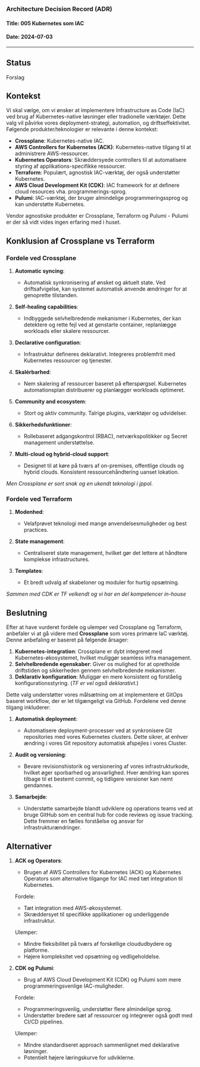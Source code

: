 ### Architecture Decision Record (ADR)

#### Title: 005 Kubernetes som IAC

#### Date: 2024-07-03

---

## Status

Forslag

## Kontekst

Vi skal vælge, om vi ønsker at implementere Infrastructure as Code (IaC) ved brug af Kubernetes-native løsninger eller tradionelle værktøjer. Dette valg vil påvirke vores deployment-strategi, automation, og driftseffektivitet. Følgende produkter/teknologier er relevante i denne kontekst:

- **Crossplane**: Kubernetes-native IAC.
- **AWS Controllers for Kubernetes (ACK)**: Kubernetes-native tilgang til at administrere AWS-ressourcer.
- **Kubernetes Operators**: Skræddersyede controllers til at automatisere styring af applikations-specifikke ressourcer.
- **Terraform**: Populært, agnostisk IAC-værktøj, der også understøtter Kubernetes.
- **AWS Cloud Development Kit (CDK)**: IAC framework for at definere cloud resources vha. programmerings-sprog.
- **Pulumi**: IAC-værktøj, der bruger almindelige programmeringssprog og kan understøtte Kubernetes.

Vendor agnostiske produkter er Crossplane, Terraform og Pulumi - Pulumi er der så vidt vides ingen erfaring med i huset.

## Konklusion af Crossplane vs Terraform

### Fordele ved Crossplane
1. **Automatic syncing**:
   - Automatisk synkronisering af ønsket og aktuelt state. Ved driftsafvigelse, kan systemet automatisk anvende ændringer for at genoprette tilstanden.

2. **Self-healing capabilities**:
   - Indbyggede selvhelbredende mekanismer i Kubernetes, der kan detektere og rette fejl ved at genstarte container, replanlægge workloads eller skalere ressourcer.

3. **Declarative configuration**:
   - Infrastruktur defineres deklarativt. Integreres problemfrit med Kubernetes ressourcer og tjenester.

4. **Skalérbarhed**:
   - Nem skalering af ressourcer baseret på efterspørgsel. Kubernetes automationsplan distribuerer og planlægger workloads optimeret.

5. **Community and ecosystem**:
   - Stort og aktiv community. Talrige plugins, værktøjer og udvidelser.

6. **Sikkerhedsfunktioner**:
   - Rollebaseret adgangskontrol (RBAC), netværkspolitikker og Secret management understøttelse.

7. **Multi-cloud og hybrid-cloud support**:
   - Designet til at køre på tværs af on-premises, offentlige clouds og hybrid clouds. Konsistent ressourcehåndtering uanset lokation.

*Men Crossplane er sort snak og en ukendt teknologi i jppol.*

### Fordele ved Terraform
1. **Modenhed**:
   - Velafprøvet teknologi med mange anvendelsesmuligheder og best practices.

2. **State management**:
   - Centraliseret state management, hvilket gør det lettere at håndtere komplekse infrastructures.

4. **Templates**:
   - Et bredt udvalg af skabeloner og moduler for hurtig opsætning.

*Sammen med CDK er TF velkendt og vi har en del kompetencer in-house*

## Beslutning

Efter at have vurderet fordele og ulemper ved Crossplane og Terraform, anbefaler vi at gå videre med **Crossplane** som vores primære IaC værktøj. Denne anbefaling er baseret på følgende årsager:

1. **Kubernetes-integration**: Crossplane er dybt integreret med Kubernetes-økosystemet, hvilket muliggør seamless infra management.
2. **Selvhelbredende egenskaber**: Giver os mulighed for at opretholde driftstiden og sikkerheden gennem selvhelbredende mekanismer.
3. **Deklarativ konfiguration**: Muliggør en mere konsistent og forståelig konfigurationsstyring. (*TF er vel også deklarativt.*)

Dette valg understøtter vores målsætning om at implementere et GitOps baseret workflow, der er let tilgængeligt via GitHub. Fordelene ved denne tilgang inkluderer:

1. **Automatisk deployment**:
   - Automatisere deployment-processer ved at synkronisere Git repositories med vores Kubernetes clusters. Dette sikrer, at enhver ændring i vores Git repository automatisk afspejles i vores Cluster.

2. **Audit og versioning**:
   - Bevare revisionshistorik og versionering af vores infrastrukturkode, hvilket øger sporbarhed og ansvarlighed. Hver ændring kan spores tilbage til et bestemt commit, og tidligere versioner kan nemt gendannes.

3. **Samarbejde**:
   - Understøtte samarbejde blandt udviklere og operations teams ved at bruge GitHub som en central hub for code reviews og issue tracking. Dette fremmer en fælles forståelse og ansvar for infrastrukturændringer.

## Alternativer

1. **ACK og Operators**:
   - Brugen af AWS Controllers for Kubernetes (ACK) og Kubernetes Operators som alternative tilgange for IAC med tæt integration til Kubernetes.

   Fordele:
   - Tæt integration med AWS-økosystemet.
   - Skræddersyet til specifikke applikationer og underliggende infrastruktur.

   Ulemper:
   - Mindre fleksibilitet på tværs af forskellige cloududbydere og platforme.
   - Højere kompleksitet ved opsætning og vedligeholdelse.

2. **CDK og Pulumi**:
   - Brug af AWS Cloud Development Kit (CDK) og Pulumi som mere programmeringsvenlige IAC-muligheder.

   Fordele:
   - Programmeringsvenlig, understøtter flere almindelige sprog.
   - Understøtter bredere sæt af ressourcer og integrerer også godt med CI/CD pipelines.

   Ulemper:
   - Mindre standardiseret approach sammenlignet med deklarative løsninger.
   - Potentielt højere læringskurve for udviklerne.
